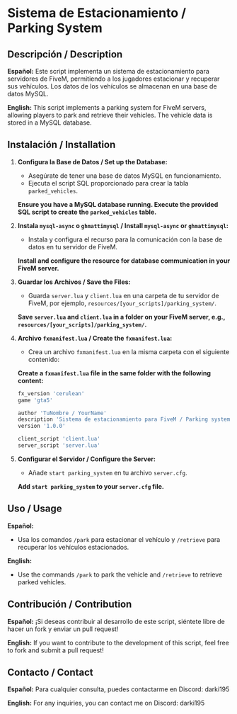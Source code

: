 
# Sistema de Estacionamiento / Parking System

## Descripción / Description

**Español:**
Este script implementa un sistema de estacionamiento para servidores de FiveM, permitiendo a los jugadores estacionar y recuperar sus vehículos. Los datos de los vehículos se almacenan en una base de datos MySQL.

**English:**
This script implements a parking system for FiveM servers, allowing players to park and retrieve their vehicles. The vehicle data is stored in a MySQL database.

## Instalación / Installation

1. **Configura la Base de Datos / Set up the Database:**
   - Asegúrate de tener una base de datos MySQL en funcionamiento.
   - Ejecuta el script SQL proporcionado para crear la tabla `parked_vehicles`.

   **Ensure you have a MySQL database running. Execute the provided SQL script to create the `parked_vehicles` table.**

2. **Instala `mysql-async` o `ghmattimysql` / Install `mysql-async` or `ghmattimysql`:**
   - Instala y configura el recurso para la comunicación con la base de datos en tu servidor de FiveM.

   **Install and configure the resource for database communication in your FiveM server.**

3. **Guardar los Archivos / Save the Files:**
   - Guarda `server.lua` y `client.lua` en una carpeta de tu servidor de FiveM, por ejemplo, `resources/[your_scripts]/parking_system/`.

   **Save `server.lua` and `client.lua` in a folder on your FiveM server, e.g., `resources/[your_scripts]/parking_system/`.**

4. **Archivo `fxmanifest.lua` / Create the `fxmanifest.lua`:**
   - Crea un archivo `fxmanifest.lua` en la misma carpeta con el siguiente contenido:

   **Create a `fxmanifest.lua` file in the same folder with the following content:**

   ```lua
   fx_version 'cerulean'
   game 'gta5'

   author 'TuNombre / YourName'
   description 'Sistema de estacionamiento para FiveM / Parking system for FiveM'
   version '1.0.0'

   client_script 'client.lua'
   server_script 'server.lua'
   ```

5. **Configurar el Servidor / Configure the Server:**
   - Añade `start parking_system` en tu archivo `server.cfg`.

   **Add `start parking_system` to your `server.cfg` file.**

## Uso / Usage

**Español:**
- Usa los comandos `/park` para estacionar el vehículo y `/retrieve` para recuperar los vehículos estacionados.

**English:**
- Use the commands `/park` to park the vehicle and `/retrieve` to retrieve parked vehicles.

## Contribución / Contribution

**Español:**
¡Si deseas contribuir al desarrollo de este script, siéntete libre de hacer un fork y enviar un pull request!

**English:**
If you want to contribute to the development of this script, feel free to fork and submit a pull request!

## Contacto / Contact

**Español:**
Para cualquier consulta, puedes contactarme en Discord: darki195

**English:**
For any inquiries, you can contact me on Discord: darki195

